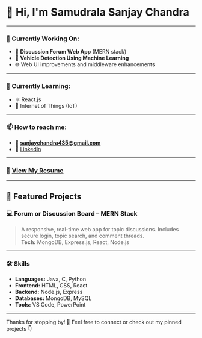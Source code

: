 
# 👋 Hi, I'm Samudrala Sanjay Chandra

---

### 🔭 Currently Working On:
- 💬 **Discussion Forum Web App** (MERN stack)
- 🤖 **Vehicle Detection Using Machine Learning**
- 🌐 Web UI improvements and middleware enhancements

---

### 🌱 Currently Learning:
- ⚛️ React.js
- 📡 Internet of Things (IoT)

---

### 📫 How to reach me:
- 📧 **sanjaychandra435@gmail.com**
- 🔗 [LinkedIn](https://linkedin.com/in/SamudralaSanjayChandra)

---

### 📄 [View My Resume](https://drive.google.com/file/d/1SRN9eEwZmmtuurY6pdKLe5K9ntLmIyrC/view?usp=drivesdk)

---

## 🚀 Featured Projects


### 💻 Forum or Discussion Board – MERN Stack
> A responsive, real-time web app for topic discussions. Includes secure login, topic search, and comment threads.  
> **Tech:** MongoDB, Express.js, React, Node.js


---

### 🛠️ Skills
- **Languages:** Java, C, Python
- **Frontend:** HTML, CSS, React
- **Backend:** Node.js, Express
- **Databases:** MongoDB, MySQL
- **Tools:** VS Code, PowerPoint

---

Thanks for stopping by! 🌟 Feel free to connect or check out my pinned projects 👇
